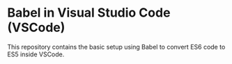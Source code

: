 # Babel in Visual Studio Code (VSCode)

This repository contains the basic setup using Babel to convert ES6 code to ES5 inside VSCode.
